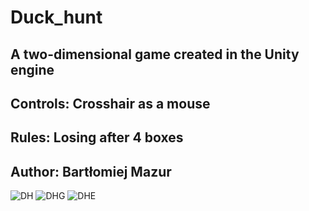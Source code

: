 # Duck_hunt
A two-dimensional game created in the Unity engine
---------------------------------------------------
Controls: Crosshair as a mouse
---------------------------------------------------
Rules: Losing after 4 boxes
---------------------------------------------------
Author: Bartłomiej Mazur
---------------------------------------------------
![DH](https://user-images.githubusercontent.com/67196774/152243190-d20200f9-acca-4c07-86b3-9e33e1c393af.png)
![DHG](https://user-images.githubusercontent.com/67196774/152243245-061540cc-f85c-4967-853f-e663bf9de445.png)
![DHE](https://user-images.githubusercontent.com/67196774/152243713-d9d1797c-10e4-4f6b-ae47-ea7a9610ae90.png)
